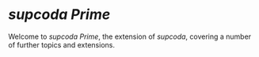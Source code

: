 # *supcoda Prime*

Welcome to *supcoda Prime*, the extension of *supcoda*, covering a number of further topics and extensions.
